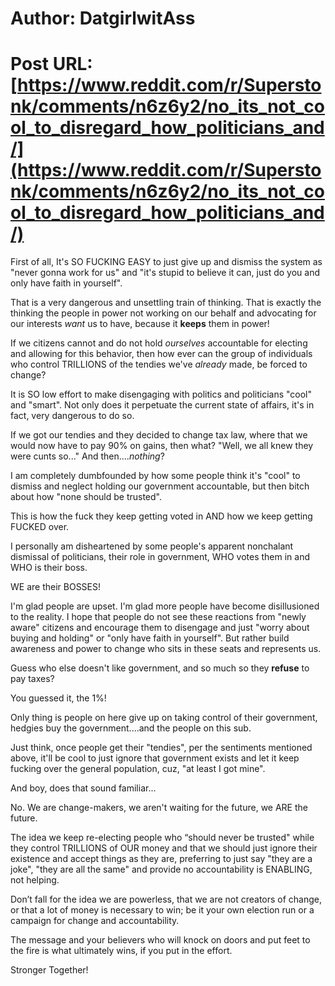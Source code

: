 # Author: DatgirlwitAss
# Post URL: [https://www.reddit.com/r/Superstonk/comments/n6z6y2/no_its_not_cool_to_disregard_how_politicians_and/](https://www.reddit.com/r/Superstonk/comments/n6z6y2/no_its_not_cool_to_disregard_how_politicians_and/)


First of all, It's SO FUCKING EASY to just give up and dismiss the system as "never gonna work for us" and "it's stupid to believe it can, just do you and only have faith in yourself".

That is a very dangerous and unsettling train of thinking. That is exactly the thinking the people in power not working on our behalf and advocating for our interests *want* us to have, because it **keeps** them in power!

If we citizens cannot and do not hold *ourselves* accountable for electing and allowing for this behavior, then how ever can the group of individuals who control TRILLIONS of the tendies we've *already* made, be forced to change?

It is SO low effort to make disengaging with politics and politicians "cool" and "smart". Not only does it perpetuate the current state of affairs, it's in fact, very dangerous to do so.

If we got our tendies and they decided to change tax law, where that we would now have to pay 90% on gains, then what? "Well, we all knew they were cunts so..." And then....*nothing*?

I am completely dumbfounded by how some people think it's "cool" to dismiss and neglect holding our government accountable, but then bitch about how "none should be trusted".

This is how the fuck they keep getting voted in AND how we keep getting FUCKED over.

I personally am disheartened by some people's apparent nonchalant dismissal of politicians, their role in government, WHO votes them in and WHO is their boss.

WE are their BOSSES!

I'm glad people are upset. I'm glad more people have become disillusioned to the reality. I hope that people do not see these reactions from "newly aware" citizens and encourage them to disengage and just "worry about buying and holding" or "only have faith in yourself". But rather build awareness and power to change who sits in these seats and represents us.

Guess who else doesn't like government, and so much so they **refuse** to pay taxes?

You guessed it, the 1%!

Only thing is people on here give up on taking control of their government, hedgies buy the government....and the people on this sub.

Just think, once people get their "tendies", per the sentiments mentioned above, it'll be cool to just ignore that government exists and let it keep fucking over the general population, cuz, "at least I got mine".

And boy, does that sound familiar...

No. We are change-makers, we aren't waiting for the future, we ARE the future.

The idea we keep re-electing people who  “should never be trusted" while they control TRILLIONS of OUR money and that we should just ignore their existence and accept things as they are, preferring to just say "they are a joke", "they are all the same" and provide no accountability is ENABLING, not helping.

Don’t fall for the idea we are powerless, that we are not creators of change, or that a lot of money is necessary to win; be it your own election run or a campaign for change and accountability.

The message and your believers who will knock on doors and put feet to the fire is what ultimately wins, if you put in the effort.

Stronger Together!